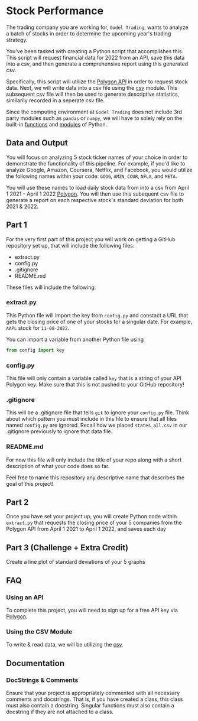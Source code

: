 # Stock Performance

The trading company you are working for, `Godel Trading`, wants to analyze a batch of stocks in order to determine the upcoming year's trading strategy.

You've been tasked with creating a Python script that accomplishes this. This script will request financial data for 2022 from an API, save this data into a csv, and then generate a comprehensive report using this generated csv. 

Specifically, this script will utilize the [Polygon API](https://polygon.io/) in order to request stock data. Next, we will write data into a csv file using the [csv](https://docs.python.org/3/library/csv.html) module. This subsequent csv file will then be used to generate descriptive statistics, similarily recorded in a seperate csv file. 

Since the computing environment at `Godel Trading` does not include 3rd party modules such as `pandas` or `numpy`, we will have to solely rely on the built-in [functions](https://docs.python.org/3/library/functions.html) and [modules](https://docs.python.org/3/py-modindex.html) of Python.

## Data and Output

You will focus on analyzing 5 stock ticker names of your choice in order to demonstrate the functionality of this pipeline. For example, if you'd like to analyze Google, Amazon, Coursera, Netflix, and Facebook, you would utilize the following names within your code: `GOOG`, `AMZN`, `COUR`, `NFLX`, and `META`.

You will use these names to load daily stock data from into a csv from April 1 2021 - April 1 2022 [Polygon](https://polygon.io/). You will then use this subequent csv file to generate a report on each respective stock's standard deviation for both 2021 & 2022.

## Part 1

For the very first part of this project you will work on getting a GitHub repository set up, that will include the following files:

* extract.py
* config.py
* .gitignore
* README.md

These files will include the following:

### extract.py

This Python file will import the key from `config.py` and constact a URL that gets the closing price of one of your stocks for a singular date. For example, `AAPL` stock for `11-08-2022`.

You can import a variable from another Python file using
```python
from config import key
```

### config.py

This file will only contain a variable called `key` that is a string of your API Polygon key. Make sure that this is not pushed to your GitHub repository!

### .gitignore

This will be a .gitignore file that tells `git` to ignore your `config.py` file. Think about which pattern you must include in this file to ensure that all files named `config.py` are ignored. Recall how we placed `states_all.csv` in our .gitignore previously to ignore that data file.

### README.md

For now this file will only include the title of your repo along with a short description of what your code does so far.

Feel free to name this repository any descriptive name that describes the goal of this project!

## Part 2

Once you have set your project up, you will create Python code within `extract.py` that requests the closing price of your 5 companies from the Polygon API from April 1 2021 to April 1 2022, and saves each day

## Part 3 (Challenge + Extra Credit)

Create a line plot of standard deviations of your 5 graphs

## FAQ

### Using an API

To complete this project, you will need to sign up for a free API key via [Polygon](https://polygon.io/). 

### Using the CSV Module

To write & read data, we will be utilizing the [csv](https://docs.python.org/3/library/csv.html).

## Documentation
### DocStrings & Comments

Ensure that your project is appropriately commented with all necessary comments and docstrings. That is, if you have created a class, this class must also contain a docstring. Singular functions must also contain a docstring if they are not attached to a class.



